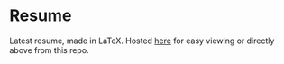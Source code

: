 # Resume

Latest resume, made in LaTeX. Hosted [here](https://reywilliams.github.io/resume/) for easy viewing or directly above from this repo.  
